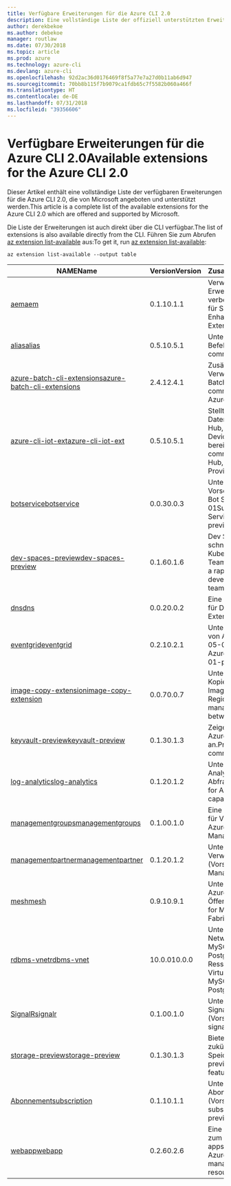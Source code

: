 ```yaml
---
title: Verfügbare Erweiterungen für die Azure CLI 2.0
description: Eine vollständige Liste der offiziell unterstützten Erweiterungen für die Azure CLI 2.0
author: derekbekoe
ms.author: debekoe
manager: routlaw
ms.date: 07/30/2018
ms.topic: article
ms.prod: azure
ms.technology: azure-cli
ms.devlang: azure-cli
ms.openlocfilehash: 92d2ac36d0176469f8f5a77e7a27d0b11ab6d947
ms.sourcegitcommit: 70bb8b115f7b9079ca1fdb65c7f5582b060a466f
ms.translationtype: HT
ms.contentlocale: de-DE
ms.lasthandoff: 07/31/2018
ms.locfileid: "39356606"
---
```

# <a name="available-extensions-for-the-azure-cli-20"></a><span data-ttu-id="5b050-103">Verfügbare Erweiterungen für die Azure CLI 2.0</span><span class="sxs-lookup"><span data-stu-id="5b050-103">Available extensions for the Azure CLI 2.0</span></span>

<span data-ttu-id="5b050-104">Dieser Artikel enthält eine vollständige Liste der verfügbaren Erweiterungen für die Azure CLI 2.0, die von Microsoft angeboten und unterstützt werden.</span><span class="sxs-lookup"><span data-stu-id="5b050-104">This article is a complete list of the available extensions for the Azure CLI 2.0 which are offered and supported by Microsoft.</span></span>

<span data-ttu-id="5b050-105">Die Liste der Erweiterungen ist auch direkt über die CLI verfügbar.</span><span class="sxs-lookup"><span data-stu-id="5b050-105">The list of extensions is also available directly from the CLI.</span></span> <span data-ttu-id="5b050-106">Führen Sie zum Abrufen [az extension list-available](/cli/azure/extension?view=azure-cli-latest#az-extension-list-available) aus:</span><span class="sxs-lookup"><span data-stu-id="5b050-106">To get it, run [az extension list-available](/cli/azure/extension?view=azure-cli-latest#az-extension-list-available):</span></span>

```azurecli
az extension list-available --output table
```

| <span data-ttu-id="5b050-107">NAME</span><span class="sxs-lookup"><span data-stu-id="5b050-107">Name</span></span> | <span data-ttu-id="5b050-108">Version</span><span class="sxs-lookup"><span data-stu-id="5b050-108">Version</span></span> | <span data-ttu-id="5b050-109">Zusammenfassung</span><span class="sxs-lookup"><span data-stu-id="5b050-109">Summary</span></span> | <span data-ttu-id="5b050-110">Vorschau</span><span class="sxs-lookup"><span data-stu-id="5b050-110">Preview</span></span> |
|------|---------|---------|---------|
| [<span data-ttu-id="5b050-111">aem</span><span class="sxs-lookup"><span data-stu-id="5b050-111">aem</span></span>](https://github.com/Azure/azure-cli-extensions) | <span data-ttu-id="5b050-112">0.1.1</span><span class="sxs-lookup"><span data-stu-id="5b050-112">0.1.1</span></span> | <span data-ttu-id="5b050-113">Verwalten der Azure-Erweiterungen zur verbesserten Überwachung für SAP</span><span class="sxs-lookup"><span data-stu-id="5b050-113">Manage Azure Enhanced Monitoring Extensions for SAP</span></span> |  |
| [<span data-ttu-id="5b050-114">alias</span><span class="sxs-lookup"><span data-stu-id="5b050-114">alias</span></span>](https://github.com/Azure/azure-cli-extensions) | <span data-ttu-id="5b050-115">0.5.1</span><span class="sxs-lookup"><span data-stu-id="5b050-115">0.5.1</span></span> | <span data-ttu-id="5b050-116">Unterstützung für Befehlsaliase</span><span class="sxs-lookup"><span data-stu-id="5b050-116">Support for command aliases</span></span> | <span data-ttu-id="5b050-117">JA</span><span class="sxs-lookup"><span data-stu-id="5b050-117">Yes</span></span> |
| [<span data-ttu-id="5b050-118">azure-batch-cli-extensions</span><span class="sxs-lookup"><span data-stu-id="5b050-118">azure-batch-cli-extensions</span></span>](https://github.com/Azure/azure-batch-cli-extensions) | <span data-ttu-id="5b050-119">2.4.1</span><span class="sxs-lookup"><span data-stu-id="5b050-119">2.4.1</span></span> | <span data-ttu-id="5b050-120">Zusätzliche Befehle für die Verwendung des Azure Batch-Diensts</span><span class="sxs-lookup"><span data-stu-id="5b050-120">Additional commands for working with Azure Batch service</span></span> |  |
| [<span data-ttu-id="5b050-121">azure-cli-iot-ext</span><span class="sxs-lookup"><span data-stu-id="5b050-121">azure-cli-iot-ext</span></span>](https://github.com/azure/azure-iot-cli-extension) | <span data-ttu-id="5b050-122">0.5.1</span><span class="sxs-lookup"><span data-stu-id="5b050-122">0.5.1</span></span> | <span data-ttu-id="5b050-123">Stellt die Befehlsebene der Datenebene für Azure IoT Hub, IoT Edge und den IoT Device Provisioning-Dienst bereit</span><span class="sxs-lookup"><span data-stu-id="5b050-123">Provides the data plane command layer for Azure IoT Hub, IoT Edge and IoT Device Provisioning Service</span></span> |  |
| [<span data-ttu-id="5b050-124">botservice</span><span class="sxs-lookup"><span data-stu-id="5b050-124">botservice</span></span>](https://github.com/Azure/azure-cli-extensions) | <span data-ttu-id="5b050-125">0.0.3</span><span class="sxs-lookup"><span data-stu-id="5b050-125">0.0.3</span></span> | <span data-ttu-id="5b050-126">Unterstützung für die Vorschaufeatures von Azure Bot Service 2017-12-01</span><span class="sxs-lookup"><span data-stu-id="5b050-126">Support for Azure Bot Service 2017-12-01 preview features</span></span> | <span data-ttu-id="5b050-127">JA</span><span class="sxs-lookup"><span data-stu-id="5b050-127">Yes</span></span> |
| [<span data-ttu-id="5b050-128">dev-spaces-preview</span><span class="sxs-lookup"><span data-stu-id="5b050-128">dev-spaces-preview</span></span>](https://github.com/Azure/azure-cli-extensions) | <span data-ttu-id="5b050-129">0.1.6</span><span class="sxs-lookup"><span data-stu-id="5b050-129">0.1.6</span></span> | <span data-ttu-id="5b050-130">Dev Spaces ermöglicht eine schnelle, iterative Kubernetes-Bereitstellung für Teams.</span><span class="sxs-lookup"><span data-stu-id="5b050-130">Dev Spaces provides a rapid, iterative Kubernetes development experience for teams.</span></span> | <span data-ttu-id="5b050-131">JA</span><span class="sxs-lookup"><span data-stu-id="5b050-131">Yes</span></span> |
| [<span data-ttu-id="5b050-132">dns</span><span class="sxs-lookup"><span data-stu-id="5b050-132">dns</span></span>](https://github.com/Azure/azure-cli-extensions) | <span data-ttu-id="5b050-133">0.0.2</span><span class="sxs-lookup"><span data-stu-id="5b050-133">0.0.2</span></span> | <span data-ttu-id="5b050-134">Eine Azure CLI-Erweiterung für DNS-Zonen</span><span class="sxs-lookup"><span data-stu-id="5b050-134">An Azure CLI Extension for DNS zones</span></span> |  |
| [<span data-ttu-id="5b050-135">eventgrid</span><span class="sxs-lookup"><span data-stu-id="5b050-135">eventgrid</span></span>](https://github.com/Azure/azure-cli-extensions) | <span data-ttu-id="5b050-136">0.2.1</span><span class="sxs-lookup"><span data-stu-id="5b050-136">0.2.1</span></span> | <span data-ttu-id="5b050-137">Unterstützung für Features von Azure EventGrid 2018-05-01-preview</span><span class="sxs-lookup"><span data-stu-id="5b050-137">Support for Azure EventGrid 2018-05-01-preview features</span></span> | <span data-ttu-id="5b050-138">JA</span><span class="sxs-lookup"><span data-stu-id="5b050-138">Yes</span></span> |
| [<span data-ttu-id="5b050-139">image-copy-extension</span><span class="sxs-lookup"><span data-stu-id="5b050-139">image-copy-extension</span></span>](https://github.com/Azure/azure-cli-extensions) | <span data-ttu-id="5b050-140">0.0.7</span><span class="sxs-lookup"><span data-stu-id="5b050-140">0.0.7</span></span> | <span data-ttu-id="5b050-141">Unterstützung für das Kopieren verwalteter VM-Images zwischen Regionen</span><span class="sxs-lookup"><span data-stu-id="5b050-141">Support for copying managed vm images between regions</span></span> |  |
| [<span data-ttu-id="5b050-142">keyvault-preview</span><span class="sxs-lookup"><span data-stu-id="5b050-142">keyvault-preview</span></span>](https://github.com/Azure/azure-keyvault-cli-extension) | <span data-ttu-id="5b050-143">0.1.3</span><span class="sxs-lookup"><span data-stu-id="5b050-143">0.1.3</span></span> | <span data-ttu-id="5b050-144">Zeigen Sie eine Vorschau der Azure Key Vault-Befehle an.</span><span class="sxs-lookup"><span data-stu-id="5b050-144">Preview Azure Key Vault commands.</span></span> | <span data-ttu-id="5b050-145">JA</span><span class="sxs-lookup"><span data-stu-id="5b050-145">Yes</span></span> |
| [<span data-ttu-id="5b050-146">log-analytics</span><span class="sxs-lookup"><span data-stu-id="5b050-146">log-analytics</span></span>](https://github.com/Azure/azure-cli-extensions/tree/master/src/log-analytics) | <span data-ttu-id="5b050-147">0.1.2</span><span class="sxs-lookup"><span data-stu-id="5b050-147">0.1.2</span></span> | <span data-ttu-id="5b050-148">Unterstützung für Azure Log Analytics-Abfragefunktionen</span><span class="sxs-lookup"><span data-stu-id="5b050-148">Support for Azure Log Analytics query capabilities.</span></span> | <span data-ttu-id="5b050-149">JA</span><span class="sxs-lookup"><span data-stu-id="5b050-149">Yes</span></span> |
| [<span data-ttu-id="5b050-150">managementgroups</span><span class="sxs-lookup"><span data-stu-id="5b050-150">managementgroups</span></span>](https://github.com/Azure/azure-cli-extensions) | <span data-ttu-id="5b050-151">0.1.0</span><span class="sxs-lookup"><span data-stu-id="5b050-151">0.1.0</span></span> | <span data-ttu-id="5b050-152">Eine Azure CLI-Erweiterung für Verwaltungsgruppen</span><span class="sxs-lookup"><span data-stu-id="5b050-152">An Azure CLI Extension for Management Groups</span></span> |  |
| [<span data-ttu-id="5b050-153">managementpartner</span><span class="sxs-lookup"><span data-stu-id="5b050-153">managementpartner</span></span>](https://github.com/Azure/azure-cli-extensions) | <span data-ttu-id="5b050-154">0.1.2</span><span class="sxs-lookup"><span data-stu-id="5b050-154">0.1.2</span></span> | <span data-ttu-id="5b050-155">Unterstützung für Verwaltungspartner (Vorschauversion)</span><span class="sxs-lookup"><span data-stu-id="5b050-155">Support for Management Partner preview</span></span> |  |
| [<span data-ttu-id="5b050-156">mesh</span><span class="sxs-lookup"><span data-stu-id="5b050-156">mesh</span></span>](https://github.com/Azure/azure-cli-extensions) | <span data-ttu-id="5b050-157">0.9.1</span><span class="sxs-lookup"><span data-stu-id="5b050-157">0.9.1</span></span> | <span data-ttu-id="5b050-158">Unterstützung für Microsoft Azure Service Fabric Mesh: Öffentliche Vorschau</span><span class="sxs-lookup"><span data-stu-id="5b050-158">Support for Microsoft Azure Service Fabric Mesh - Public Preview</span></span> | <span data-ttu-id="5b050-159">JA</span><span class="sxs-lookup"><span data-stu-id="5b050-159">Yes</span></span> |
| [<span data-ttu-id="5b050-160">rdbms-vnet</span><span class="sxs-lookup"><span data-stu-id="5b050-160">rdbms-vnet</span></span>](https://github.com/Azure/azure-cli-extensions) | <span data-ttu-id="5b050-161">10.0.0</span><span class="sxs-lookup"><span data-stu-id="5b050-161">10.0.0</span></span> | <span data-ttu-id="5b050-162">Unterstützung für Virtual Network-Regeln in Azure MySQL- und Azure PostgreSQL-Ressourcen</span><span class="sxs-lookup"><span data-stu-id="5b050-162">Support for Virtual Network rules in Azure MySQL and Azure PostgreSQL resources</span></span> |  |
| [<span data-ttu-id="5b050-163">SignalR</span><span class="sxs-lookup"><span data-stu-id="5b050-163">signalr</span></span>](https://github.com/Azure/azure-cli-extensions) | <span data-ttu-id="5b050-164">0.1.0</span><span class="sxs-lookup"><span data-stu-id="5b050-164">0.1.0</span></span> | <span data-ttu-id="5b050-165">Unterstützung für die SignalR-Verwaltung (Vorschauversion)</span><span class="sxs-lookup"><span data-stu-id="5b050-165">Support for signalr management preview.</span></span> | <span data-ttu-id="5b050-166">JA</span><span class="sxs-lookup"><span data-stu-id="5b050-166">Yes</span></span> |
| [<span data-ttu-id="5b050-167">storage-preview</span><span class="sxs-lookup"><span data-stu-id="5b050-167">storage-preview</span></span>](https://github.com/Azure/azure-cli-extensions/tree/master/src/storage-preview) | <span data-ttu-id="5b050-168">0.1.3</span><span class="sxs-lookup"><span data-stu-id="5b050-168">0.1.3</span></span> | <span data-ttu-id="5b050-169">Bietet eine Vorschau für zukünftige Speicherfeatures.</span><span class="sxs-lookup"><span data-stu-id="5b050-169">Provides a preview for upcoming storage features.</span></span> | <span data-ttu-id="5b050-170">JA</span><span class="sxs-lookup"><span data-stu-id="5b050-170">Yes</span></span> |
| [<span data-ttu-id="5b050-171">Abonnement</span><span class="sxs-lookup"><span data-stu-id="5b050-171">subscription</span></span>](https://github.com/Azure/azure-cli-extensions) | <span data-ttu-id="5b050-172">0.1.1</span><span class="sxs-lookup"><span data-stu-id="5b050-172">0.1.1</span></span> | <span data-ttu-id="5b050-173">Unterstützung für die Abonnementverwaltung (Vorschauversion)</span><span class="sxs-lookup"><span data-stu-id="5b050-173">Support for subscription management preview.</span></span> |  |
| [<span data-ttu-id="5b050-174">webapp</span><span class="sxs-lookup"><span data-stu-id="5b050-174">webapp</span></span>](https://github.com/Azure/azure-cli-extensions) | <span data-ttu-id="5b050-175">0.2.6</span><span class="sxs-lookup"><span data-stu-id="5b050-175">0.2.6</span></span> | <span data-ttu-id="5b050-176">Eine Azure CLI-Erweiterung zum Verwalten von appservice-Ressourcen</span><span class="sxs-lookup"><span data-stu-id="5b050-176">An Azure CLI Extension to manage appservice resources</span></span> | <span data-ttu-id="5b050-177">JA</span><span class="sxs-lookup"><span data-stu-id="5b050-177">Yes</span></span> |
